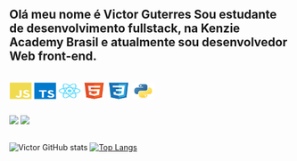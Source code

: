 ## Olá meu nome é Victor Guterres Sou estudante de desenvolvimento fullstack, na Kenzie Academy Brasil e atualmente sou desenvolvedor Web front-end.


<div style="display: inline_block"><br>
  <img align="center" alt="Vitu-Js" height="30" width="40" src="https://raw.githubusercontent.com/devicons/devicon/master/icons/javascript/javascript-plain.svg">
  <img align="center" alt="Vitu-Ts" height="30" width="40" src="https://raw.githubusercontent.com/devicons/devicon/master/icons/typescript/typescript-plain.svg">
  <img align="center" alt="Vitu-React" height="30" width="40" src="https://raw.githubusercontent.com/devicons/devicon/master/icons/react/react-original.svg">
  <img align="center" alt="Vitu-HTML" height="30" width="40" src="https://raw.githubusercontent.com/devicons/devicon/master/icons/html5/html5-original.svg">
  <img align="center" alt="Vitu-CSS" height="30" width="40" src="https://raw.githubusercontent.com/devicons/devicon/master/icons/css3/css3-original.svg">
  <img align="center" alt="Vitu-Python" height="30" width="40" src="https://raw.githubusercontent.com/devicons/devicon/master/icons/python/python-original.svg">
</div>
  
##

<a href=https://www.linkedin.com/in/victor-guterres-7b1815220/ target="_blank"><img src="https://img.shields.io/badge/-LinkedIn-%230077B5?style=for-the-badge&logo=linkedin&logoColor=white" target="_blank"></a>
 <a href = "vgb1337@gmail.com"><img src="https://img.shields.io/badge/-Gmail-%23333?style=for-the-badge&logo=gmail&logoColor=white" target="_blank"></a>
  
##
 
 ![Victor GitHub stats](https://github-readme-stats.vercel.app/api?username=Thatoneguy1337&show_icons=true&theme=tokyonight)
 [![Top Langs](https://github-readme-stats.vercel.app/api/top-langs/?username=Thatoneguy1337&hide_progress=true)](https://github.com/Thatoneguy1337/github-readme-stats)
 
